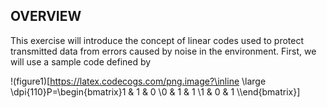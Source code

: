 ## OVERVIEW
This exercise will introduce the concept of linear codes used to protect transmitted data from
errors caused by noise in the environment. First, we will use a sample code defined by

!(figure1)[https://latex.codecogs.com/png.image?\inline \large \dpi{110}P=\begin{bmatrix}1 & 1 & 0 \\0 & 1 & 1 \\1 & 0 & 1 \\\end{bmatrix}]
